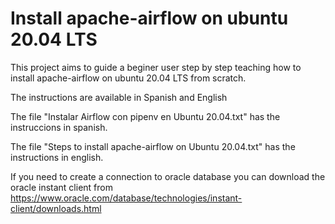 # Install apache-airflow on ubuntu 20.04 LTS

This project aims to guide a beginer user step by step teaching how to install apache-airflow on ubuntu 20.04 LTS from scratch.

The instructions are available in Spanish and English

The file "Instalar Airflow con pipenv en Ubuntu 20.04.txt" has the instruccions in spanish.

The file "Steps to install apache-airflow on Ubuntu 20.04.txt" has the instructions in english.

If you need to create a connection to oracle database you can download the oracle instant client from https://www.oracle.com/database/technologies/instant-client/downloads.html

